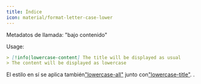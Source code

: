 ```yaml
---
title: Índice
icon: material/format-letter-case-lower
---
```


Metadatos de llamada: "bajo contenido"

Usage:

```md
> [!info|lowercase-content] The title will be displayed as usual
> The content will be displayed as lowercase
```

El estilo en sí se aplica también["lowercase-all"](../combined-styling/page-15.md)
junto con["lowercase-title"](../title-styling/page-15.md).
.

